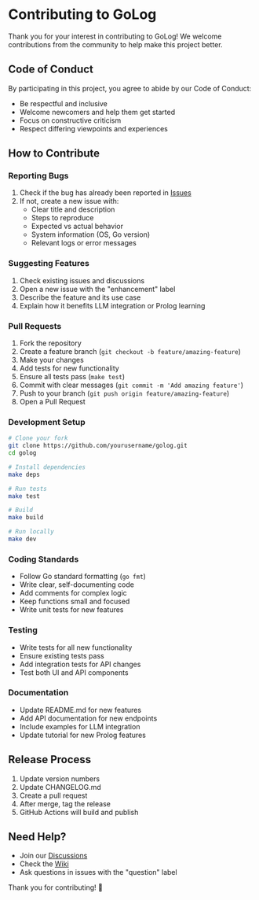 # Contributing to GoLog

Thank you for your interest in contributing to GoLog! We welcome contributions from the community to help make this project better.

## Code of Conduct

By participating in this project, you agree to abide by our Code of Conduct:
- Be respectful and inclusive
- Welcome newcomers and help them get started
- Focus on constructive criticism
- Respect differing viewpoints and experiences

## How to Contribute

### Reporting Bugs

1. Check if the bug has already been reported in [Issues](https://github.com/yourusername/golog/issues)
2. If not, create a new issue with:
   - Clear title and description
   - Steps to reproduce
   - Expected vs actual behavior
   - System information (OS, Go version)
   - Relevant logs or error messages

### Suggesting Features

1. Check existing issues and discussions
2. Open a new issue with the "enhancement" label
3. Describe the feature and its use case
4. Explain how it benefits LLM integration or Prolog learning

### Pull Requests

1. Fork the repository
2. Create a feature branch (`git checkout -b feature/amazing-feature`)
3. Make your changes
4. Add tests for new functionality
5. Ensure all tests pass (`make test`)
6. Commit with clear messages (`git commit -m 'Add amazing feature'`)
7. Push to your branch (`git push origin feature/amazing-feature`)
8. Open a Pull Request

### Development Setup

```bash
# Clone your fork
git clone https://github.com/yourusername/golog.git
cd golog

# Install dependencies
make deps

# Run tests
make test

# Build
make build

# Run locally
make dev
```

### Coding Standards

- Follow Go standard formatting (`go fmt`)
- Write clear, self-documenting code
- Add comments for complex logic
- Keep functions small and focused
- Write unit tests for new features

### Testing

- Write tests for all new functionality
- Ensure existing tests pass
- Add integration tests for API changes
- Test both UI and API components

### Documentation

- Update README.md for new features
- Add API documentation for new endpoints
- Include examples for LLM integration
- Update tutorial for new Prolog features

## Release Process

1. Update version numbers
2. Update CHANGELOG.md
3. Create a pull request
4. After merge, tag the release
5. GitHub Actions will build and publish

## Need Help?

- Join our [Discussions](https://github.com/yourusername/golog/discussions)
- Check the [Wiki](https://github.com/yourusername/golog/wiki)
- Ask questions in issues with the "question" label

Thank you for contributing! 🎉